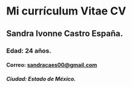 # Mi currículum Vitae CV
## Sandra Ivonne Castro España.
### Edad: 24 años. 
#### Correo: sandracaes00@gmail.com 
##### Ciudad: Estado de México. 
